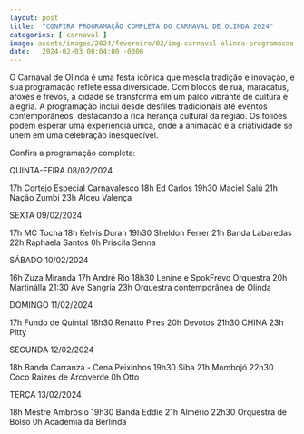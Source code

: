 ```yaml
---
layout: post
title:  "CONFIRA PROGRAMAÇÃO COMPLETA DO CARNAVAL DE OLINDA 2024"
categories: [ carnaval ]
image: assets/images/2024/fevereiro/02/img-carnaval-olinda-programacao.jpg
date:   2024-02-03 00:04:00 -0300
---
```

O Carnaval de Olinda é uma festa icônica que mescla tradição e inovação, e sua programação reflete essa diversidade. Com blocos de rua, maracatus, afoxés e frevos, a cidade se transforma em um palco vibrante de cultura e alegria. A programação inclui desde desfiles tradicionais até eventos contemporâneos, destacando a rica herança cultural da região. Os foliões podem esperar uma experiência única, onde a animação e a criatividade se unem em uma celebração inesquecível.

Confira a programação completa:

QUINTA-FEIRA 08/02/2024

17h Cortejo Especial Carnavalesco
18h Ed Carlos
19h30 Maciel Salú
21h Nação Zumbi
23h Alceu Valença

SEXTA 09/02/2024

17h MC Tocha
18h Kelvis Duran
19h30 Sheldon Ferrer
21h Banda Labaredas
22h Raphaela Santos
0h Priscila Senna

SÁBADO 10/02/2024

16h Zuza Miranda
17h André Rio
18h30 Lenine e SpokFrevo Orquestra
20h Martinálla
21:30 Ave Sangria
23h Orquestra contemporânea de Olinda

DOMINGO 11/02/2024

17h Fundo de Quintal
18h30 Renatto Pires
20h Devotos
21h30 CHINA
23h Pitty

SEGUNDA 12/02/2024

18h Banda Carranza - Cena Peixinhos
19h30 Siba
21h Mombojó
22h30 Coco Raizes de Arcoverde
0h Otto

TERÇA 13/02/2024

18h Mestre Ambrósio
19h30 Banda Eddie
21h Almério
22h30 Orquestra de Bolso
0h Academia da Berlinda